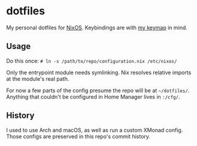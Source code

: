 # dotfiles

My personal dotfiles for [NixOS](https://nixos.org). Keybindings are with [my keymap](https://git.sr.ht/~samhh/qmk_firmware/tree/samhh/item/keyboards/ergodox_ez/keymaps/samhh/README.md) in mind.

## Usage

Do this once: `# ln -s /path/to/repo/configuration.nix /etc/nixos/`

Only the entrypoint module needs symlinking. Nix resolves relative imports at the module's real path.

For now a few parts of the config presume the repo will be at `~/dotfiles/`. Anything that couldn't be configured in Home Manager lives in `:/cfg/`.

## History

I used to use Arch and macOS, as well as run a custom XMonad config. Those configs are preserved in this repo's commit history.
